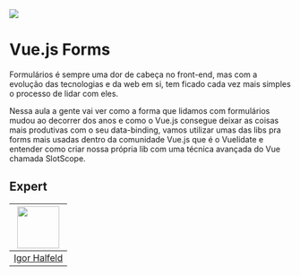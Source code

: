 <img src="https://storage.googleapis.com/golden-wind/experts-club/capa-github.svg" />

# Vue.js Forms

Formulários é sempre uma dor de cabeça no front-end, mas com a evolução das tecnologias e da web em si, tem ficado cada vez mais simples o processo
de lidar com eles.

Nessa aula a gente vai ver como a forma que lidamos com formulários mudou ao decorrer dos anos e como o Vue.js consegue deixar as coisas mais produtivas com
o seu data-binding, vamos utilizar umas das libs pra forms mais usadas dentro da comunidade Vue.js que é o Vuelidate e entender como criar nossa
própria lib com uma técnica avançada do Vue chamada SlotScope.

## Expert

| [<img src="https://avatars2.githubusercontent.com/u/9022134?s=460&u=59098f9c1e30f605109baf568204c94cff4446f9&v=4" width="75px;"/>](https://github.com/igorhalfeld) |
| :-: |
|[Igor Halfeld](https://github.com/igorhalfeld)|

